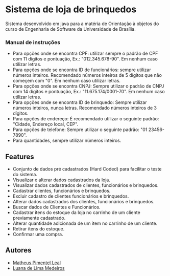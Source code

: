 
# Sistema de loja de brinquedos

Sistema desenvolvido em java para a
matéria de Orientação à objetos
do curso de Engenharia de Software da Universidade
de Brasília.

### Manual de instruções

- Para opções onde se encontra CPF: utilizar sempre o padrão de CPF com 11 dígitos e pontuação, Ex.: "012.345.678-90". Em nenhum caso utilizar letras.
- Para opções onde se encontra ID de funcionários: sempre utilizar números inteiros. Recomendado números inteiros de 5 dígitos que não começem com "0". Em nenhum caso utilizar letras.
- Para opções onde se encontra CNPJ: Sempre utilizar o padrão de CNPJ com 14 dígitos e pontuação, Ex.: "11.675.174/0001-70". Em nenhum caso utilizar letras.
- Para opções onde se encontra ID de brinquedo: Sempre utilizar números inteiros, nunca letras. Recomendado números inteiros de 3 dígitos.
- Para opções de endereço: É recomendado utilizar o seguinte padrão: "Cidade, Endereço local, CEP".
- Para opções de telefone: Sempre utilizar o seguinte padrão: "01 23456-7890".
- Para quantidades, sempre utilizar números inteiros.

## Features

- Conjunto de dados pré cadastrados (Hard Coded) para facilitar o teste do sistema.
- Visualizar e alterar dados cadastrados da loja.
- Visualizar dados cadastrados de clientes, funcionários e brinquedos.
- Cadastrar clientes, funcionários e brinquedos.
- Excluir cadastro de clientes funcionários e brinquedos.
- Alterar dados cadastrados dos clientes, funcionários e brinquedos.
- Buscar dados de Clientes e Funcionários.
- Cadastrar itens do estoque da loja no carrinho de um cliente previamente cadastrado.
- Alterar quantidade adicionada de um item no carrinho de um cliente.
- Retirar itens do estoque.
- Confirmar uma compra.

  
## Autores

- [Matheus Pimentel Leal](https://github.com/Matheuspleal)
- [Luana de Lima Medeiros](https://github.com/Matheuspleal)
  